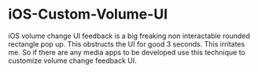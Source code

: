 # iOS-Custom-Volume-UI
iOS volume change UI feedback is a big freaking non interactable rounded rectangle pop up. This obstructs the UI for good 3 seconds. This irritates me. So if there are any media apps to be developed use this technique to customize volume change feedback UI.
